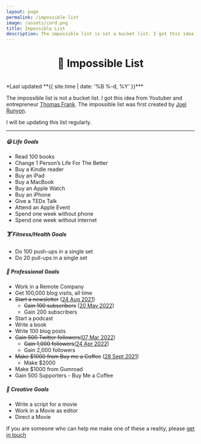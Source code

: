 ```yaml
---	
layout: page
permalink: /impossible-list
image: /assets/card.png
title: Impossible List
description: The impossible list is not a bucket list. I got this idea from Youtuber and entrepreneur Thomas Frank
---
```

<h1 style="text-align:center;" >🎯️ Impossible List</h1>

<br>
*Last updated **{{ site.time | date: '%B %-d, %Y' }}***


The impossible list is not a bucket list. I got this idea from Youtuber and entrepreneur [Thomas Frank](https://thomasjfrank.com/). The impossible list was first created by [Joel Runyon](https://impossiblehq.com/impossible-list/).

I will be updating this list regularly.

---

##### 😃 Life Goals

- Read 100 books
- Change 1 Person’s Life For The Better
- Buy a Kindle reader
- Buy an iPad
- Buy a MacBook
- Buy an Apple Watch
- Buy an iPhone
- Give a TEDx Talk
- Attend an Apple Event
- Spend one week without phone
- Spend one week without internet

##### 🏋️ Fitness/Health Goals

- Do 100 push-ups in a single set
- Do 20 pull-ups in a single set

##### 💼 Professional Goals

- Work in a Remote Company
- Get 100,000 blog visits, all time
- ~~Start a newsletter~~ ([24 Aug 2021](/microblog/launched-my-newsletter))
    - ~~Gain 100 subscribers~~ ([20 May 2022](https://twitter.com/vyshnav_xyz/status/1527575463111032832?s=20&t=vO25_QzuHjnsV5tIsUnKJQ))
    - Gain 200 subscribers
- Start a podcast
- Write a book
- Write 100 blog posts
- ~~Gain 500 Twitter followers~~([07 Mar 2022](https://twitter.com/vyshnav_xyz/status/1500835594146045956?s=20&t=FnJ5ABgt-1QFaIgl42AuaA))
    - ~~Gain 1,000 followers~~([24 Apr 2022](https://twitter.com/vyshnav_xyz/status/1518463933513830401?s=20&t=o38NqSJSesag_iC3WFmy4w))
    - Gain 2,000 followers
- ~~Make $1000 from Buy me a Coffee~~ ([28 Sept 2021](/microblog/made-my-first-1000-on-the-internet))
    - Make $2000
- Make $1000 from Gumroad
- Gain 500 Supporters - Buy Me a Coffee

##### 🎨 Creative Goals

- Write a script for a movie
- Work in a Movie as editor
- Direct a Movie

If you are someone who can help me make one of these a reality, please [get in touch](mailto:hi@vyshnav.xyz)